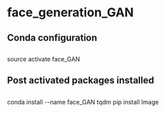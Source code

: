 # face_generation_GAN


## Conda configuration
##
source activate face_GAN

## Post activated packages installed
##
conda install --name face_GAN tqdm
pip install Image
